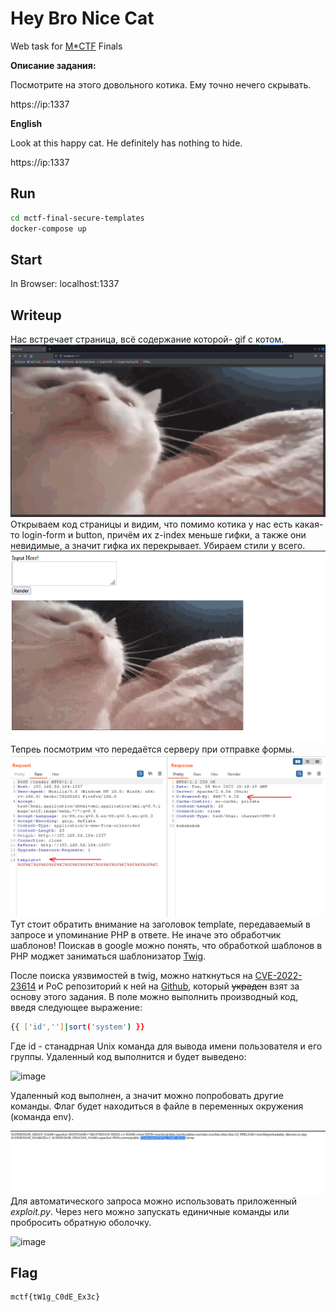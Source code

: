 # Hey Bro Nice Cat
 Web task for [M*CTF](https://mctf.mtuci.ru) Finals 

**Описание задания:**

Посмотрите на этого довольного котика. Ему точно нечего скрывать.

https://ip:1337

**English**

Look at this happy cat. He definitely has nothing to hide.

https://ip:1337

## Run
```bash
cd mctf-final-secure-templates
docker-compose up
```
## Start
In Browser: localhost:1337

## Writeup 
Нас встречает страница, всё содержание которой- gif с котом.
![image](/images/entry.png)
Открываем код страницы и видим, что помимо котика у нас есть какая-то login-form и button, причём их z-index меньше гифки, а также они невидимые, а значит гифка их перекрывает. 
Убираем стили у всего.
![image](/images/removed.png)
Тепреь посмотрим что передаётся серверу при отправке формы. 
![image](/images/request.png)
Тут стоит обратить внимание на заголовок template, передаваемый в запросе и упоминание PHP в ответе. Не иначе это обработчик шаблонов! Поискав в google можно понять, что обработкой шаблонов в PHP моджет заниматься шаблонизатор [Twig](https://twig.symfony.com).

После поиска уязвимостей в twig, можно наткнуться на [CVE-2022-23614](https://cve.mitre.org/cgi-bin/cvename.cgi?name=CVE-2022-23614) и PoC репозиторий к ней на [Github](https://github.com/davwwwx/CVE-2022-23614), который ~~украден~~ взят за основу этого задания. В поле можно выполнить производный код, введя следующее выражение:
```bash
{{ ['id','']|sort('system') }}
```
Где id - станадрная Unix команда для вывода имени пользователя и его группы. Удаленный код выполнится и будет выведено:

![image](https://user-images.githubusercontent.com/77790965/189837506-f1373715-5d34-4dec-b8fd-0efe6bc074fc.png)


Удаленный код выполнен, а значит можно попробовать другие команды. Флаг будет находиться в файле в переменных окружения (команда env).

![envs](/images/envs.png)
Для автоматического запроса можно использовать приложенный *exploit.py*. Через него можно запускать единичные команды или пробросить обратную оболочку.

![image](/images/exploit_test.gif)

## Flag
```
mctf{tW1g_C0dE_Ex3c}
```
